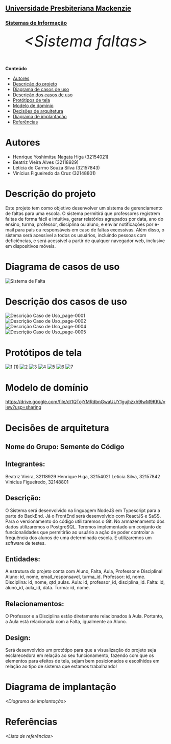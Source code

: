 <h2><a href= "https://www.mackenzie.br">Universidade Presbiteriana Mackenzie</a></h2>
<h3><a href= "https://www.mackenzie.br/graduacao/sao-paulo-higienopolis/sistemas-de-informacao">Sistemas de Informação</a></h3>

<font size="+12"><center>
_&lt;Sistema faltas&gt;_

</center></font>

**Conteúdo**

- [Autores](#autores)
- [Descrição do projeto](#descrição-do-projeto)
- [Diagrama de casos de uso](#diagrama-de-casos-de-uso)
- [Descrição dos casos de uso](#descrição-dos-casos-de-uso)
- [Protótipos de tela](#protótipos-de-tela)
- [Modelo de domínio](#modelo-de-domínio)
- [Decisões de arquitetura](#decisões-de-arquitetura)
- [Diagrama de implantação](#diagrama-de-implantação)
- [Referências](#referências)

# Autores

- Henrique Yoshimitsu Nagata Higa (32154021)
- Beatriz Vieira Alves (32118929)
- Letícia do Carmo Souza Silva (32157843)
- Vinícius Figueiredo da Cruz (32148801)

# Descrição do projeto

Este projeto tem como objetivo desenvolver um sistema de gerenciamento de faltas para uma escola. O sistema permitirá que professores registrem faltas de forma fácil e intuitiva, gerar relatórios agrupados por data, ano do ensino, turma, professor, disciplina ou aluno, e enviar notificações por e-mail para pais ou responsáveis em caso de faltas excessivas. Além disso, o sistema será acessível a todos os usuários, incluindo pessoas com deficiências, e será acessível a partir de qualquer navegador web, inclusive em dispositivos móveis.

# Diagrama de casos de uso

![Sistema de Falta](https://user-images.githubusercontent.com/89753145/232635073-2c48705d-8833-4be8-9315-ce4b02c86a53.jpg)


# Descrição dos casos de uso
![Descrição Caso de Uso_page-0001](https://user-images.githubusercontent.com/89753145/219905395-577b006e-1dd1-47fa-a27d-4de72edcd080.jpg)
![Descrição Caso de Uso_page-0002](https://user-images.githubusercontent.com/89753145/219905398-2c4aeaf6-3812-466a-9728-af68e80285c4.jpg)
![Descrição Caso de Uso_page-0004](https://user-images.githubusercontent.com/89753145/219905399-ca3e750f-6580-43e3-ae10-5d5e5236c59d.jpg)
![Descrição Caso de Uso_page-0005](https://user-images.githubusercontent.com/89753145/219905401-3beaac34-63cc-402f-9649-18ab62c05a23.jpg)

# Protótipos de tela

![1 (1)](https://user-images.githubusercontent.com/89232973/229906809-1d04a8bc-a265-42a2-a2e7-6eb817056b11.png)
![2](https://user-images.githubusercontent.com/89232973/229906853-4845acfe-680a-4fa8-a010-242e89551d4b.png)
![3](https://user-images.githubusercontent.com/89232973/229906889-5f542cd4-761e-47ff-898c-c1f300864895.png)
![4](https://user-images.githubusercontent.com/89232973/229906923-020a8107-beb0-4d32-ad48-e8c3795ea76b.png)
![5](https://user-images.githubusercontent.com/89232973/229906961-cbaa92fa-22d0-4a97-9eb9-ca8441955a1f.png)
![6](https://user-images.githubusercontent.com/89232973/229907002-1f0ae95e-8939-4b2d-8d14-d5d643e7995a.png)
![7](https://user-images.githubusercontent.com/89232973/229907461-1c29cf4f-b46b-4c8d-ae6e-f22952af74da.png)


# Modelo de domínio

https://drive.google.com/file/d/1QTojYMRdbnGwaUUY1gujhzxh9IwM9KKk/view?usp=sharing

# Decisões de arquitetura 

## Nome do Grupo: Semente do Código 

## Integrantes: 

Beatriz Vieira, 32118929 
Henrique Higa, 32154021 
Letícia Silva, 32157842 
Vinícius Figueiredo, 32148801 


## Descrição: 
O Sistema será desenvolvido na linguagem NodeJS em Typescript para a parte do BackEnd. Já o FrontEnd será desenvolvido com ReactJS e SaSS. Para o versionamento do código utilizaremos o Git. No armazenamento dos dados utilizaremos o PostgreSQL. Teremos implementado um conjunto de funcionalidades que permitirão ao usuário a ação de poder controlar a frequência dos alunos de uma determinada escola. E utilizaremos um software de testes. 


## Entidades: 
A estrutura do projeto conta com Aluno, Falta, Aula, Professor e Disciplina! Aluno: id, nome, email_responsavel, turma_id. 
Professor: id, nome. 
Disciplina: id, nome, qtd_aulas. 
Aula: id, professor_id, disciplina_id. 
Falta: id, aluno_id, aula_id, data. 
Turma: id, nome.

## Relacionamentos: 
O Professor e a Disciplina estão diretamente relacionados à Aula. Portanto, a Aula está relacionada com a Falta, igualmente ao Aluno. 

## Design: 
Será desenvolvido um protótipo para que a visualização do projeto seja esclarecedora em relação ao seu funcionamento, fazendo com que os elementos para efeitos de tela, sejam bem posicionados e escolhidos em relação ao tipo de sistema que estamos trabalhando!


# Diagrama de implantação

_&lt;Diagrama de implantação&gt;_

# Referências

_&lt;Lista de referências&gt;_
